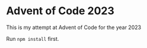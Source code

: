 # Advent of Code 2023

This is my attempt at Advent of Code for the year 2023

Run `npm install` first.
